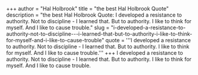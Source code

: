 +++
author = "Hal Holbrook"
title = "the best Hal Holbrook Quote"
description = "the best Hal Holbrook Quote: I developed a resistance to authority. Not to discipline - I learned that. But to authority. I like to think for myself. And I like to cause trouble."
slug = "i-developed-a-resistance-to-authority-not-to-discipline---i-learned-that-but-to-authority-i-like-to-think-for-myself-and-i-like-to-cause-trouble"
quote = '''I developed a resistance to authority. Not to discipline - I learned that. But to authority. I like to think for myself. And I like to cause trouble.'''
+++
I developed a resistance to authority. Not to discipline - I learned that. But to authority. I like to think for myself. And I like to cause trouble.
